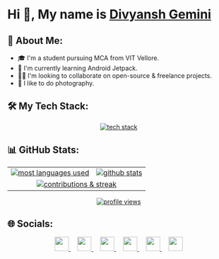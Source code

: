 # Hi 👋, My name is [Divyansh Gemini](https://www.divyanshgemini.dev/)

## 💫 About Me:
- 🎓 I'm a student pursuing MCA from VIT Vellore.
- 🌱 I'm currently learning Android Jetpack.
- 🤝🏼 I'm looking to collaborate on open-source & freelance projects.
- 📸 I like to do photography.



## 🛠️ My Tech Stack:
<p align="center">
    <a href="https://www.divyanshgemini.dev/">
        <img src="https://skillicons.dev/icons?i=androidstudio,kotlin,java,py,git,github,firebase,html,css,js,react,tailwind,nodejs" alt="tech stack" />
    </a>
</p>

## 📊 GitHub Stats:
<table align="center">
    <tr>
        <td>
            <a href="https://www.divyanshgemini.dev/">
                <img src="https://github-readme-stats.vercel.app/api/top-langs/?username=Divyansh-Gemini&theme=dark&hide_border=false&include_all_commits=false&count_private=true&layout=compact" alt="most languages used" />
            </a>
        <td>
            <a href="https://www.divyanshgemini.dev/">
                <img src="https://github-readme-stats.vercel.app/api?username=Divyansh-Gemini&theme=dark&hide_border=false&include_all_commits=false&show_icons=true&icon_color=FB8C00&line_height=20&count_private=true" alt="github stats" />
            </a>
        </td>
    </tr>
    <tr>
        <td colspan="2" align="center">
            <a href="https://www.divyanshgemini.dev/">
                <img src="https://github-readme-streak-stats.herokuapp.com/?user=Divyansh-Gemini&theme=dark&hide_border=false" alt="contributions & streak"/>
            </a>
        </td>
    </tr>
</table>
<!-- Profile Views -->
<p align="center">
    <a href="https://www.divyanshgemini.dev/">
        <img src="https://komarev.com/ghpvc/?username=Divyansh-Gemini&color=B22222&style=for-the-badge" alt="profile views" />
    </a>
</p>

## 🌐 Socials:
<p align="center">
    <a href="https://www.linkedin.com/in/divyansh-gemini/">
        <img height="32" width="32" src="https://cdn.simpleicons.org/linkedin" />
    </a>
    &nbsp;&nbsp;&nbsp;
    <a href="https://www.instagram.com/enlightened.gemini/">
        <img height="32" width="32" src="https://cdn.simpleicons.org/instagram" />
    </a>
    &nbsp;&nbsp;&nbsp;
    <a href="https://twitter.com/DivyanshGemini">
        <img height="32" width="32" src="https://cdn.simpleicons.org/x" />
    </a>
    &nbsp;&nbsp;&nbsp;
    <a href="https://stackoverflow.com/users/19415431/divyansh-gemini">
        <img height="32" width="32" src="https://cdn.simpleicons.org/stackoverflow" />
    </a>
    &nbsp;&nbsp;&nbsp;
    <a href="https://www.hackerrank.com/profile/DivyanshGemini">
        <img height="32" width="32" src="https://cdn.simpleicons.org/hackerrank" />
    </a>
    &nbsp;&nbsp;&nbsp;
    <a href="https://leetcode.com/Divyansh-Gemini/">
        <img height="32" width="32" src="https://cdn.simpleicons.org/leetcode" />
    </a>
</p>

<!-- Holopin badges -->
<!-- [![@divyanshgemini's Holopin board](https://holopin.me/divyanshgemini)](https://holopin.io/@divyanshgemini) -->
